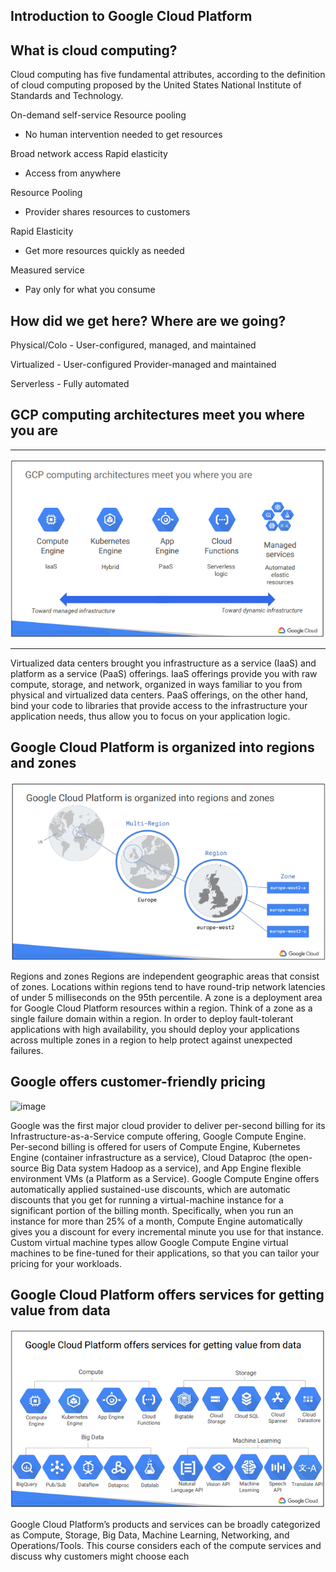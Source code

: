 ## __Introduction to Google Cloud Platform__



## What is cloud computing?

Cloud computing has five fundamental attributes, according to the definition of cloud computing proposed by the United States National Institute of Standards and Technology. 


On-demand self-service Resource pooling
-  No human intervention needed to get resources

Broad network access Rapid elasticity
- Access from anywhere

Resource Pooling
- Provider shares resources to customers

Rapid Elasticity
- Get more resources quickly as needed

Measured service
- Pay only for what you consume


## How did we get here? Where are we going?

Physical/Colo - User-configured, managed, and maintained

Virtualized - User-configured
Provider-managed and maintained

Serverless - Fully automated



## GCP computing architectures meet you where you are
----
![image](images\GCP_Computing_Architectures.PNG)

----

Virtualized data centers brought you infrastructure as a service (IaaS) and platform as
a service (PaaS) offerings. IaaS offerings provide you with raw compute, storage, and
network, organized in ways familiar to you from physical and virtualized data centers.
PaaS offerings, on the other hand, bind your code to libraries that provide access to
the infrastructure your application needs, thus allow you to focus on your application
logic.

## Google Cloud Platform is organized into regions and zones

![image](images\gcp_regions.PNG)


Regions and zones
Regions are independent geographic areas that consist of zones. Locations within
regions tend to have round-trip network latencies of under 5 milliseconds on the 95th
percentile.
A zone is a deployment area for Google Cloud Platform resources within a region.
Think of a zone as a single failure domain within a region. In order to deploy
fault-tolerant applications with high availability, you should deploy your applications
across multiple zones in a region to help protect against unexpected failures.



## Google offers customer-friendly pricing

![image](\images\pricing.PNG)

Google was the first major cloud provider to deliver per-second billing for its
Infrastructure-as-a-Service compute offering, Google Compute Engine. Per-second
billing is offered for users of Compute Engine, Kubernetes Engine (container
infrastructure as a service), Cloud Dataproc (the open-source Big Data system
Hadoop as a service), and App Engine flexible environment VMs (a Platform as a
Service).
Google Compute Engine offers automatically applied sustained-use discounts, which
are automatic discounts that you get for running a virtual-machine instance for a
significant portion of the billing month. Specifically, when you run an instance for
more than 25% of a month, Compute Engine automatically gives you a discount for
every incremental minute you use for that instance.
Custom virtual machine types allow Google Compute Engine virtual machines to be
fine-tuned for their applications, so that you can tailor your pricing for your workloads.


## Google Cloud Platform offers services for getting value from data

![image](images/offers.png)


Google Cloud Platform’s products and services can be broadly categorized as
Compute, Storage, Big Data, Machine Learning, Networking, and
Operations/Tools. This course considers each of the compute services and discuss
why customers might choose each
